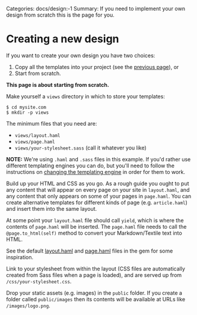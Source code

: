 Categories: docs/design:-1
Summary: If you need to implement your own design from scratch this is the page for you.

# Creating a new design

If you want to create your own design you have two choices:

1. Copy all the templates into your project (see the
   [previous page][editing-defaults]), or
2. Start from scratch.

[editing-defaults]: editing-default-templates

**This page is about starting from scratch.**

Make yourself a `views` directory in which to store your templates:

    $ cd mysite.com
    $ mkdir -p views

The minimum files that you need are:

 * `views/layout.haml`
 * `views/page.haml`
 * `views/your-stylesheet.sass` (call it whatever you like)

**NOTE:** We're using `.haml` and `.sass` files in this example. If
you'd rather use different templating engines you can do, but you'll
need to follow the instructions on [changing the templating
engine][engines] in order for them to work.

Build up your HTML and CSS as you go. As a rough guide you ought to put
any content that will appear on every page on your site in
`layout.haml`, and any content that only appears on some of your pages
in `page.haml`. You can create alternative templates for different kinds
of page (e.g. `article.haml`) and insert them into the same layout.

At some point your `layout.haml` file should call `yield`, which is
where the contents of `page.haml` will be inserted. The `page.haml`
file needs to call the `@page.to_html(self)` method to convert your
Markdown/Textile text into HTML.

See the default [layout.haml][layout] and [page.haml][page] files in the
gem for some inspiration.

Link to your stylesheet from within the layout (CSS files are
automatically created from Sass files when a page is loaded), and are
served up from `/css/your-stylesheet.css`.

Drop your static assets (e.g. images) in the `public` folder. If you
create a folder called `public/images` then its contents will be
available at URLs like `/images/logo.png`.

[layout]: https://github.com/gma/nesta/tree/master/views/layout.haml
[page]: https://github.com/gma/nesta/tree/master/views/page.haml
[engines]: templating-engines
